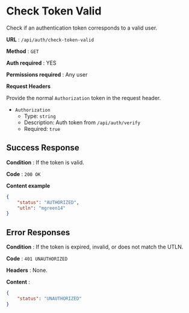 # Check Token Valid

Check if an authentication token corresponds to a valid user.

**URL** : `/api/auth/check-token-valid`

**Method** : `GET`

**Auth required** : YES

**Permissions required** : Any user

**Request Headers**

Provide the normal `Authorization` token in the request header.

* `Authorization`
  * Type: `string`
  * Description: Auth token from `/api/auth/verify`
  * Required: `true`

## Success Response

**Condition** : If the token is valid.

**Code** : `200 OK`

**Content example**

```json
{
    "status": "AUTHORIZED",
    "utln": "mgreen14"
}
```

## Error Responses

**Condition** : If the token is expired, invalid, or does not match the UTLN.

**Code** : `401 UNAUTHORIZED`

**Headers** : None.

**Content** :
```json
{
    "status": "UNAUTHORIZED"
}
```
